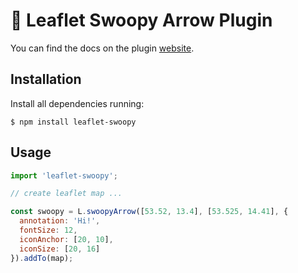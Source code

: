 # 🍃 Leaflet Swoopy Arrow Plugin

You can find the docs on the plugin [website](https://wbkd.github.io/leaflet-swoopy/).

## Installation

Install all dependencies running:

```shell
$ npm install leaflet-swoopy
```

## Usage

```javascript
import 'leaflet-swoopy';

// create leaflet map ...

const swoopy = L.swoopyArrow([53.52, 13.4], [53.525, 14.41], {
  annotation: 'Hi!',
  fontSize: 12,
  iconAnchor: [20, 10],
  iconSize: [20, 16]
}).addTo(map);
```
